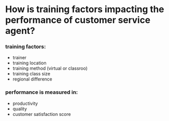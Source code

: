# How is training factors impacting the performance of customer service agent?
### training factors:
* trainer
* training location
* training method (virtual or classroo)
* training class size
* regional difference

### performance is measured in:
* productivity
* quality
* customer satisfaction score